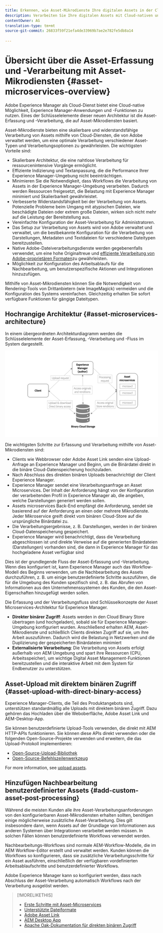 ```yaml
---
title: Erkennen, wie Asset-Mikrodienste Ihre digitalen Assets in der Cloud verarbeiten können
description: Verarbeiten Sie Ihre digitalen Assets mit Cloud-nativen und skalierbaren Asset-Verarbeitungsmikrodiensten.
contentOwner: AG
translation-type: tm+mt
source-git-commit: 26833f59f21efa4de33969b7ae2e782fe5db8a14

---
```



# Übersicht über die Asset-Erfassung und -Verarbeitung mit Asset-Mikrodiensten {#asset-microservices-overview}

<!--
First half of content at https://git.corp.adobe.com/aklimets/project-nui/blob/master/docs/Project-Nui-Asset-Compute-Service.md is useful for this article.
TBD: Post-GA we will provide detailed information at \help\assets\asset-microservices-configure-and-use.md. However, for GA, all information is added, in short, in this article.
-->

Adobe Experience Manager als Cloud-Dienst bietet eine Cloud-native Möglichkeit, Experience Manager-Anwendungen und -Funktionen zu nutzen. Eines der Schlüsselelemente dieser neuen Architektur ist die Asset-Erfassung und -Verarbeitung, die auf Asset-Mikrodiensten basiert.

Asset-Mikrodienste bieten eine skalierbare und widerstandsfähige Verarbeitung von Assets mithilfe von Cloud-Diensten, die von Adobe verwaltet werden, um eine optimale Verarbeitung verschiedener Asset-Typen und Verarbeitungsoptionen zu gewährleisten. Die wichtigsten Vorteile sind:

* Skalierbare Architektur, die eine nahtlose Verarbeitung für ressourcenintensive Vorgänge ermöglicht.
* Effiziente Indizierung und Textanpassung, die die Performance Ihrer Experience Manager-Umgebung nicht beeinträchtigen.
* Minimieren Sie die Notwendigkeit, dass Workflows die Verarbeitung von Assets in der Experience Manager-Umgebung verarbeiten. Dadurch werden Ressourcen freigesetzt, die Belastung mit Experience Manager minimiert und Skalierbarkeit gewährleistet.
* Verbesserte Widerstandsfähigkeit bei der Verarbeitung von Assets. Potenzielle Probleme beim Umgang mit atypischen Dateien, wie beschädigte Dateien oder extrem große Dateien, wirken sich nicht mehr auf die Leistung der Bereitstellung aus.
* Vereinfachte Konfiguration der Asset-Verarbeitung für Administratoren.
* Das Setup zur Verarbeitung von Assets wird von Adobe verwaltet und verwaltet, um die bestbekannte Konfiguration für die Verarbeitung von Darstellungen, Metadaten und Textdateien für verschiedene Dateitypen bereitzustellen.
* Native Adobe-Dateiverarbeitungsdienste werden gegebenenfalls verwendet, um eine hohe Originaltreue und [effiziente Verarbeitung von Adobe-proprietären Formaten](file-format-support.md)zu gewährleisten.
* Möglichkeit zur Konfiguration des Arbeitsablaufs für die Nachbearbeitung, um benutzerspezifische Aktionen und Integrationen hinzuzufügen.

Mithilfe von Asset-Mikrodiensten können Sie die Notwendigkeit von Rendering-Tools von Drittanbietern (wie ImageMagick) vermeiden und die Konfiguration des Systems vereinfachen. Gleichzeitig erhalten Sie sofort verfügbare Funktionen für gängige Dateitypen.

## Hochrangige Architektur {#asset-microservices-architecture}

In einem übergeordneten Architekturdiagramm werden die Schlüsselelemente der Asset-Erfassung, -Verarbeitung und -Fluss im System dargestellt.

<!-- Proposed DRAFT diagram for asset microservices overview - see section "Asset processing - high-level diagram" in the PPTX deck

https://adobe-my.sharepoint.com/personal/gklebus_adobe_com/_layouts/15/guestaccess.aspx?guestaccesstoken=jexDC5ZnepXSt6dTPciH66TzckS1BPEfdaZuSgHugL8%3D&docid=2_1ec37f0bd4cc74354b4f481cd420e07fc&rev=1&e=CdgElS
-->

![Asset-Erfassung und -Verarbeitung mit Asset](assets/asset-microservices-overview.png "MicroservicesAsset-Erfassung und -Verarbeitung mit Asset-Mikroservices")

Die wichtigsten Schritte zur Erfassung und Verarbeitung mithilfe von Asset-Mikrodiensten sind:

* Clients wie Webbrowser oder Adobe Asset Link senden eine Upload-Anfrage an Experience Manager und Beginn, um die Binärdatei direkt in die binäre Cloud-Datenspeicherung hochzuladen.
* Nach Abschluss des direkten binären Uploads benachrichtigt der Client Experience Manager.
* Experience Manager sendet eine Verarbeitungsanfrage an Asset Microservices. Der Inhalt der Anforderung hängt von der Konfiguration der verarbeitenden Profil in Experience Manager ab, die angeben, welche Darstellungen generiert werden sollen.
* Assets microservices Back-End empfängt die Anforderung, sendet sie basierend auf der Anforderung an einen oder mehrere Mikrodienste. Jeder Mikroservice greift direkt vom binären Cloud-Store auf die ursprüngliche Binärdatei zu.
* Die Verarbeitungsergebnisse, z. B. Darstellungen, werden in der binären Cloud-Datenspeicherung gespeichert.
* Experience Manager wird benachrichtigt, dass die Verarbeitung abgeschlossen ist und direkte Verweise auf die generierten Binärdateien (Darstellungen) vorhanden sind, die dann in Experience Manager für das hochgeladene Asset verfügbar sind

Dies ist der grundlegende Fluss der Asset-Erfassung und -Verarbeitung. Wenn dies konfiguriert ist, kann Experience Manager auch das Workflow-Modell des Beginns verwenden, um die Nachbearbeitung des Assets durchzuführen, z. B. um einige benutzerdefinierte Schritte auszuführen, die für die Umgebung des Kunden spezifisch sind, z. B. das Abrufen von Informationen aus den Unternehmenssystemen des Kunden, die den Asset-Eigenschaften hinzugefügt werden sollen.

Die Erfassung und der Verarbeitungsfluss sind Schlüsselkonzepte der Asset Microservices-Architektur für Experience Manager.

* **Direkter binärer Zugriff**: Assets werden in den Cloud Binary Store übertragen (und hochgeladen), sobald sie für Experience Manager-Umgebung konfiguriert wurden. Anschließend erhalten AEM, Asset-Mikrodienste und schließlich Clients direkten Zugriff auf sie, um ihre Arbeit auszuführen. Dadurch wird die Belastung in Netzwerken und die Duplizierung der gespeicherten Binärdateien minimiert
* **Externalisierte Verarbeitung**: Die Verarbeitung von Assets erfolgt außerhalb von AEM Umgebung und spart ihre Ressourcen (CPU, Arbeitsspeicher), um wichtige Digital Asset Management-Funktionen bereitzustellen und die interaktive Arbeit mit dem System für Endbenutzer zu unterstützen.

## Asset-Upload mit direktem binären Zugriff {#asset-upload-with-direct-binary-access}

Experience Manager-Clients, die Teil des Produktangebots sind, unterstützen standardmäßig alle Uploads mit direktem binären Zugriff. Dazu gehören das Hochladen über die Weboberfläche, Adobe Asset Link und AEM-Desktop-App.

Sie können benutzerdefinierte Upload-Tools verwenden, die direkt mit AEM HTTP-APIs funktionieren. Sie können diese APIs direkt verwenden oder die folgenden Open-Source-Projekte verwenden und erweitern, die das Upload-Protokoll implementieren:

* [Open-Source-Upload-Bibliothek](https://github.com/adobe/aem-upload)
* [Open-Source-Befehlszeilenwerkzeug](https://github.com/adobe/aio-cli-plugin-aem)

For more information, see [upload assets](add-assets.md).

## Hinzufügen Nachbearbeitung benutzerdefinierter Assets {#add-custom-asset-post-processing}

Während die meisten Kunden alle ihre Asset-Verarbeitungsanforderungen von den konfigurierbaren Asset-Mikrodiensten erhalten sollten, benötigen einige möglicherweise zusätzliche Asset-Verarbeitung. Dies gilt insbesondere dann, wenn Assets auf der Grundlage von Informationen aus anderen Systemen über Integrationen verarbeitet werden müssen. In solchen Fällen können benutzerdefinierte Workflows verwendet werden.

Nachbearbeitungs-Workflows sind normale AEM-Workflow-Modelle, die im AEM Workflow-Editor erstellt und verwaltet werden. Kunden können die Workflows so konfigurieren, dass sie zusätzliche Verarbeitungsschritte für ein Asset ausführen, einschließlich der verfügbaren vordefinierten Arbeitsablaufschritte und benutzerdefinierter Workflows.

Adobe Experience Manager kann so konfiguriert werden, dass nach Abschluss der Asset-Verarbeitung automatisch Workflows nach der Verarbeitung ausgelöst werden.

<!-- TBD asgupta, Engg: Create some asset-microservices-data-flow-diagram.
-->

>[!MORELIKETHIS]
>
>* [Erste Schritte mit Asset-Microservices](asset-microservices-configure-and-use.md)
>* [Unterstützte Dateiformate](file-format-support.md)
>* [Adobe Asset Link](https://helpx.adobe.com/enterprise/using/adobe-asset-link.html)
>* [AEM Desktop App](https://docs.adobe.com/content/help/en/experience-manager-desktop-app/using/introduction.html)
>* [Apache Oak-Dokumentation für direkten binären Zugriff](https://jackrabbit.apache.org/oak/docs/features/direct-binary-access.html)

